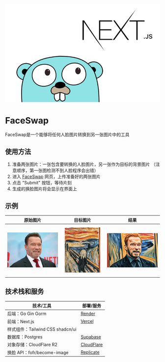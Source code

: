 <img src="./assets/README/image-20240416110242995.png" alt="image-20240416110242995" style="zoom:67%;" />

# FaceSwap

FaceSwap是一个能够将任何人脸图片转换到另一张图片中的工具

## 使用方法

1. 准备两张图片：一张包含要转换的人脸图片，另一张作为目标的背景图片 （注意顺序，第一张图检测不到人脸程序会出错）
2. 进入 [FaceSwap](https://swap.qqdd.dev/) 网页，上传准备好的两张图片
3. 点击 "Submit" 按钮，等待片刻
4. 生成的换脸图片将会显示在界面上

## 示例

| 原始图片                                                | 目标图片                                                     | 结果                                          |
| ------------------------------------------------------- | ------------------------------------------------------------ | --------------------------------------------- |
| ![image](./assets/README/MTk4MTczMTkzNzI1Mjg5NjYy.webp) | ![image_to_become](./assets/README/cHJpdmF0ZS9sci9pbWFnZXMvd2Vic2l0ZS8yMDIyLTA1L2pvYjU4NS12MjE2LXRhbmctYXVtLTAxMC1leWUtYXJ0cHJpbnRzLmpwZw.webp) | ![output](./assets/README/ComfyUI_00001_.png) |

## 技术栈和服务

| 技术/工具                         | 部署/服务                                                    |
| --------------------------------- | ------------------------------------------------------------ |
| 后端：Go Gin Gorm                 | [Render](https://render.com/)                                |
| 前端：Next.js                     | [Vercel](https://vercel.com/)                                |
| 样式组件：Tailwind CSS  shadcn/ui |                                                              |
| 数据库：Postgres                  | [Supabase](https://supabase.com/)                            |
| 对象存储：CloudFlare R2           | [CloudFlare](https://www.cloudflare.com/developer-platform/r2/) |
| 换脸 API：fofr/become-image       | [Replicate](https://replicate.com/fofr/become-image)         |




